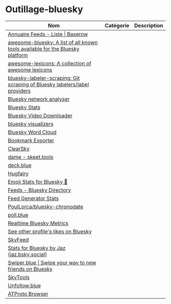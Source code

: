 # Outillage-bluesky

| Nom                                                                           	                                                   	| Catégorie             	| Description             |
|------------------------------------------------------------------------------------------------------------------------------------	|------------------------	|-------------------------|
| [Annuaire Feeds - Liste \| Baserow](https://base.skyfleet.blue/public/grid/4W_lCTnwaL0S7wFwZ6zW3Yhf0byVeFD_3A8wh0Csf8g) 	          |                        	|                       	|
| [awesome-bluesky: A list of all known tools available for the Bluesky platform](https://github.com/fishttp/awesome-bluesky)        	|                        	|                       	|
| [awesome-lexicons: A collection of awesome lexicons](https://github.com/lexicon-community/awesome-lexicons?tab=readme-ov-file)     	|                        	|                       	|
| [bluesky-labeler-scraping: Git scraping of Bluesky labelers/label providers](https://github.com/mary-ext/bluesky-labeler-scraping) 	|                        	|                       	|
| [Bluesky network analyser](https://bsky-follow-finder.theo.io/)                                                                    	|                        	|                       	|
| [Bluesky Stats](https://vqv.app/stats/)                                                                                           	|                        	|                       	|
| [Bluesky Video Downloader](https://bsvdl.fly.dev/)                                                                                	|                        	|                       	|
| [bluesky visualizers](https://flo-bit.dev/bluesky-visualizers/)                                                                   	|                        	|                       	|
| [Bluesky Word Cloud](https://blueskywordcloud.com/)                                                                               	|                        	|                       	|
| [Bookmark Exporter](https://bookmarks.bluecanary.dev/export/)                                                                     	|                        	|                       	|
| [ClearSky](https://clearsky.app)                                                                                                   	|                        	|                       	|
| [dame - skeet.tools](https://dame.blog/skeet-tools/)                                                                              	|                        	|                       	|
| [deck.blue](https://deck.blue)                                                                                                    	|                        	|                       	|
| [Hugfairy](https://hugfairy.haider.id/)                                                                                           	|                        	|                       	|
| [Emoji Stats for Bluesky 🦋](https://emojistats.bsky.sh/)                                                                         	|                        	|                       	|
| [Feeds - Bluesky Directory](https://blueskydirectory.com/feeds)                                                                   	|                        	|                       	|
| [Feed Generator Stats](https://feeds.imlunahey.com/stats/accounts)                                                                 	|                        	|                       	|
| [PoulLorca/bluesky-chronodate](https://github.com/PoulLorca/bluesky-chronodate)                                                    	|                        	|                       	|
| [poll.blue](https://poll.blue/post)                                                                                               	|                        	|                       	|
| [Realtime Bluesky Metrics](https://realtime.blue/)                                                                                 	|                        	|                       	|
| [See other profile's likes on Bluesky](https://luizzeroxis.github.io/bluesky-likes/)                                               	|                        	|                       	|
| [SkyFeed](https://skyfeed.app/)                                                                                                   	|                        	|                       	|
| [Stats for Bluesky by Jaz (jaz.bsky.social)](https://bsky.jazco.dev/stats)                                                         	|                        	|                       	|
| [Swiper.blue \| Swipe your way to new friends on Bluesky](https://swiper.blue/)                                                    	|                        	|                       	|
| [SkyTools](https://skytools.anon5r.com/)                                                                                           	|                        	|                       	|
| [Unfollow.blue](https://unfollow.blue/auth/login)                                                   	                              |                        	|                       	|
| [ATProto Browser](https://atproto-browser.vercel.app/)                                                                            	|                        	|                       	|
